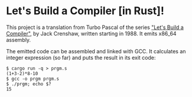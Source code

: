 # Let's Build a Compiler [in Rust]!

This project is a translation from Turbo Pascal of the series
["Let's Build a Compiler"][lbc], by Jack Crenshaw, written starting in
1988. It emits x86_64 assembly.

[lbc]: http://compilers.iecc.com/crenshaw/

The emitted code can be assembled and linked with GCC. It calculates an
integer expression (so far) and puts the result in its exit code:

    $ cargo run -q > prgm.s
    (1+3-2)*8-10
    $ gcc -o prgm prgm.s 
    $ ./prgm; echo $?
    15
